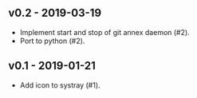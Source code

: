 v0.2 - 2019-03-19
-----------------
- Implement start and stop of git annex daemon (#2).
- Port to python (#2).

v0.1 - 2019-01-21
-----------------
- Add icon to systray (#1).
